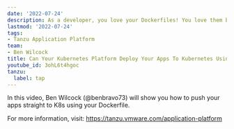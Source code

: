 ```yaml
---
date: '2022-07-24'
description: As a developer, you love your Dockerfiles! You love them because you can easily specify all the layers of your application's container and control exactly what you build into your image. But you still had to figure out how to actually run your container on Kubernetes, and that's busy work you can probably do without, right? That's where the Tanzu Application Platform comes in. It can take your Dockerfile, build your container, and run it on Kubernetes for you - no YAML required!
lastmod: '2022-07-24'
tags:
- Tanzu Application Platform
team:
- Ben Wilcock
title: Can Your Kubernetes Platform Deploy Your Apps To Kubernetes Using Your Dockerfile?
youtube_id: 3ohL6t4hgoc
tanzu:
  label: tap
---
```


In this video, Ben Wilcock (@benbravo73) will show you how to push your apps straight to K8s using your Dockerfile.

For more information, visit: https://tanzu.vmware.com/application-platform